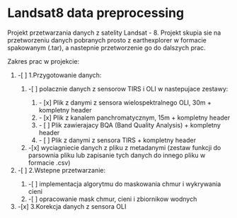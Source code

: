 # Landsat8 data preprocessing

Projekt przetwarzania danych z satelity Landsat - 8.
Projekt skupia sie na przetworzeniu danych pobranych prosto z earthexplorer w formacie spakowanym (.tar),
a nastepnie przetworzenie go do dalszych prac.

Zakres prac w projekcie:
<ol>
<li> -[ ] 1.Przygotowanie danych:</li>
	<ol>
	<li> -[ ] polacznie danych z sensorow TIRS i OLI w nastepujace zestawy:</li>
			<ol>
			<li>- [x] Plik z danymi z sensora wielospektralnego OLI, 30m + kompletny header</li>
			<li>- [x] Plik z kanalem panchromatycznym, 15m + kompletny header</li>
			<li>- [ ] Plik zawierajacy BQA (Band Quality Analysis) + kompletny header</li>
			<li>- [ ] Plik z danymi z sensora TIRS + kompletny header</li>
			</ol>
	<li> -[x] wyciagniecie danych z pliku z metadanymi (zestaw funkcji do parsownia pliku lub                                       zapisanie tych danych do innego pliku w formacie .csv)</li>
	</ol>	                                            
	<li> -[ ] 2.Wstepne przetwarzanie:</li>
		<ol>
		<li> -[ ] implementacja algorytmu do maskowania chmur i wykrywania cieni</li>
		<li> -[ ] opracowanie mask chmur, cieni i zbiornikow wodnych</li>
		</ol>
	<li> -[x] 3.Korekcja danych z sensora OLI</li>
</ol>
